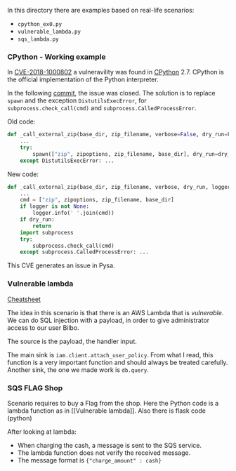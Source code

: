 In this directory there are examples based on real-life scenarios:
- `cpython_ex0.py`
- `vulnerable_lambda.py`
- `sqs_lambda.py`

### CPython - Working example

In [CVE-2018-1000802](https://www.cvedetails.com/cve/CVE-2018-1000802/) a vulneravility was found in [CPython](https://github.com/python/cpython) 2.7. CPython is the official implementation of the Python interpreter.

In the following [commit](https://github.com/python/cpython/pull/8985/commits/add531a1e55b0a739b0f42582f1c9747e5649ace), the issue was closed. The solution is to replace `spawn` and the exception `DistutilsExecError`, for `subprocess.check_call(cmd)` and `subprocess.CalledProcessError`.

Old code:
```Python
def _call_external_zip(base_dir, zip_filename, verbose=False, dry_run=False):
	...
	try:
		spawn(["zip", zipoptions, zip_filename, base_dir], dry_run=dry_run)
	except DistutilsExecError: ...
```

New code:
```Python
def _call_external_zip(base_dir, zip_filename, verbose, dry_run, logger):
	...
	cmd = ["zip", zipoptions, zip_filename, base_dir]
	if logger is not None:
		logger.info(' '.join(cmd))
	if dry_run:
		return
	import subprocess
	try:
		subprocess.check_call(cmd)
	except subprocess.CalledProcessError: ...
```

This CVE generates an issue in Pysa.

### Vulnerable lambda
[Cheatsheet](https://github.com/RhinoSecurityLabs/cloudgoat/blob/master/scenarios/vulnerable_lambda/cheat_sheet.md)

The idea in this scenario is that there is an AWS Lambda that is *vulnerable*. We can do SQL injection with a payload, in order to give administrator access to our user Bilbo.

The source is the payload, the handler input.

The main sink is `iam.client.attach_user_policy`. From what I read, this function is a very important function and should always be treated carefully.
Another sink, the one we made work is `db.query`.

### SQS FLAG Shop
Scenario requires to buy a Flag from the shop.
Here the Python code is a lambda function as in [[Vulnerable lambda]].
Also there is flask code (python)

After looking at lambda:
- When charging the cash, a message is sent to the SQS service.  
- The lambda function does not verify the received message.  
- The message format is `{"charge_amount" : cash}`

